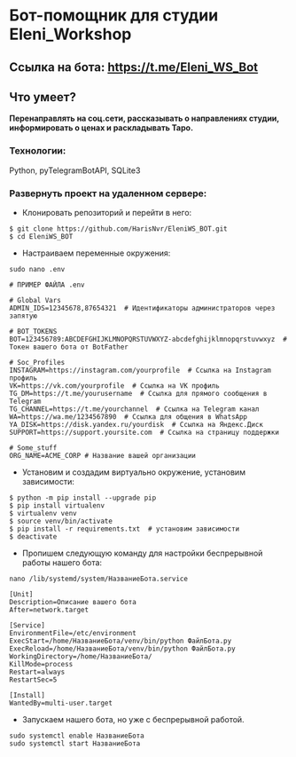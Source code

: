 #  Бот-помощник для студии Eleni_Workshop 

## Ссылка на бота: https://t.me/Eleni_WS_Bot

## Что умеет?

**Перенаправлять на соц.сети, рассказывать о направлениях студии, информировать о ценах и раскладывать Таро.**

### Технологии:

Python, pyTelegramBotAPI, SQLite3

### Развернуть проект на удаленном сервере:

- Клонировать репозиторий и перейти в него:
```
$ git clone https://github.com/HarisNvr/EleniWS_BOT.git
$ cd EleniWS_BOT
```
- Настраиваем переменные окружения:
```
sudo nano .env
```
```
# ПРИМЕР ФАЙЛА .env

# Global Vars
ADMIN_IDS=12345678,87654321  # Идентификаторы администраторов через запятую

# BOT_TOKENS
BOT=123456789:ABCDEFGHIJKLMNOPQRSTUVWXYZ-abcdefghijklmnopqrstuvwxyz  # Токен вашего бота от BotFather

# Soc_Profiles
INSTAGRAM=https://instagram.com/yourprofile  # Ссылка на Instagram профиль
VK=https://vk.com/yourprofile  # Ссылка на VK профиль
TG_DM=https://t.me/yourusername  # Ссылка для прямого сообщения в Telegram
TG_CHANNEL=https://t.me/yourchannel  # Ссылка на Telegram канал
WA=https://wa.me/1234567890  # Ссылка для общения в WhatsApp
YA_DISK=https://disk.yandex.ru/yourdisk  # Ссылка на Яндекс.Диск
SUPPORT=https://support.yoursite.com  # Ссылка на страницу поддержки

# Some_stuff
ORG_NAME=ACME_CORP # Название вашей организации

```
- Установим и создадим виртуально окружение, установим зависимости:
```
$ python -m pip install --upgrade pip 
$ pip install virtualenv
$ virtualenv venv
$ source venv/bin/activate
$ pip install -r requirements.txt  # установим зависимости
$ deactivate
```
- Пропишем следующую команду для настройки беспрерывной работы нашего бота:
```
nano /lib/systemd/system/НазваниеБота.service
```
```
[Unit]
Description=Описание вашего бота
After=network.target

[Service]
EnvironmentFile=/etc/environment
ExecStart=/home/НазваниеБота/venv/bin/python ФайлБота.py
ExecReload=/home/НазваниеБота/venv/bin/python ФайлБота.py
WorkingDirectory=/home/НазваниеБота/
KillMode=process
Restart=always
RestartSec=5

[Install]
WantedBy=multi-user.target
```
- Запускаем нашего бота, но уже с беспрерывной работой.
```
sudo systemctl enable НазваниеБота
sudo systemctl start НазваниеБота
```
